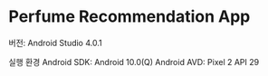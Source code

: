 # Perfume Recommendation App
버전: Android Studio 4.0.1

실행 환경
Android SDK: Android 10.0(Q)
Android AVD: Pixel 2 API 29
